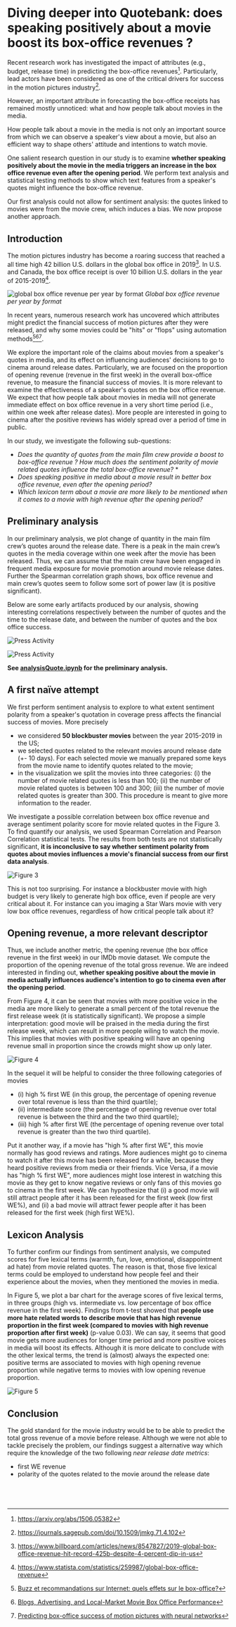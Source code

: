 # Diving deeper into Quotebank: does speaking positively about a movie boost its box-office revenues ?

Recent research work has investigated the impact of attributes (e.g., budget, release time) in predicting the box-office revenues[^Early-Predictions-of-Movie-Success]. Particularly, lead actors have been considered as one of the critical drivers for success in the motion pictures industry[^The-Power-of-Stars].

[^Early-Predictions-of-Movie-Success]: https://arxiv.org/abs/1506.05382
[^The-Power-of-Stars]: https://journals.sagepub.com/doi/10.1509/jmkg.71.4.102

However, an important attribute in forecasting the box-office receipts has remained mostly unnoticed: what and how people talk about movies in the media.

How people talk about a movie in the media is not only an important source from which we can observe a speaker's view about a movie, but also an efficient way to shape others' attitude and intentions to watch movie.

One salient research question in our study is to examine **whether speaking positively about the movie in the media triggers an increase in the box office revenue even after the opening period**. We perform text analysis and statistical testing methods to show which text features from a speaker's quotes might influence the box-office revenue.

Our first analysis could not allow for sentiment analysis: the quotes linked to movies were from the movie crew, which induces a bias. We now propose another approach.

## Introduction

The motion pictures industry has become a roaring success that reached a all time high 42 billion U.S. dollars in the global box office in 2019[^box-office-revenue-2019]. In U.S. and Canada, the box office receipt is over 10 billion U.S. dollars in the year of 2015-2019[^global-box-office-revenue-per-year].

![global box office revenue per year by format](./assets/global-box-office-revenue-per-year.png)
*Global box office revenue per year by format*

[^box-office-revenue-2019]: https://www.billboard.com/articles/news/8547827/2019-global-box-office-revenue-hit-record-425b-despite-4-percent-dip-in-us
[^global-box-office-revenue-per-year]: https://www.statista.com/statistics/259987/global-box-office-revenue

In recent years, numerous research work has uncovered which attributes might predict the financial success of motion pictures after they were released, and why some movies could be "hits" or "flops" using automation methods[^buzz-recommandation-internet][^blogs-advertising-local-market][^predicting-motion-picture].

[^buzz-recommandation-internet]: [Buzz et recommandations sur Internet: quels effets sur le box-office?](https://doi.org/10.1177%2F076737010702200304)
[^blogs-advertising-local-market]: [Blogs, Advertising, and Local-Market Movie Box Office Performance](https://doi.org/10.1287/mnsc.2013.1732)
[^predicting-motion-picture]: [Predicting box-office success of motion pictures with neural networks](https://doi.org/10.1016/j.eswa.2005.07.018)

We explore the important role of the claims about movies from a speaker's quotes in media, and its effect on influencing audiences' decisions to go to cinema around release dates. Particularly, we are focused on the proportion of opening revenue (revenue in the first week) in the overall box-office revenue, to measure the financial success of movies. It is more relevant to examine the effectiveness of a speaker's quotes on the box office revenue. We expect that how people talk about movies in media will not generate immediate effect on box office revenue in a very short time period (i.e., within one week after release dates). More people are interested in going to cinema after the positive reviews has widely spread over a period of time in public.

In our study, we investigate the following sub-questions:

* *Does the quantity of quotes from the main film crew provide a boost to box-office revenue ?* *How much does the sentiment polarity of movie related quotes influence the total box-office revenue?* *
* *Does speaking positive in media about a movie result in better box office revenue, even after the opening period?*
* *Which lexicon term about a movie are more likely to be mentioned when it comes to a movie with high revenue after the opening period?*

## Preliminary analysis 

In our preliminary analysis, we plot change of quantity in the main film crew’s quotes around the release date. There is a peak in the main crew’s quotes in the media coverage within one week after the movie has been released. Thus, we can assume that the main crew have been engaged in frequent media exposure for movie promotion around movie release dates. Further the Spearman correlation graph shows, box office revenue and main crew’s quotes seem to follow some sort of power law (it is positive significant).

Below are some early artifacts produced by our analysis, showing interesting correlations respectively between the number of quotes and the time to the release date, and between the number of quotes and the box office success.

![Press Activity](./assets/quotes_around_release.png)

![Press Activity](./assets/gross_vs_occurrences.png)

**See [analysisQuote.ipynb](./analysis/analysisQuote.ipynb) for the preliminary analysis.**

## A first naïve attempt

We first perform sentiment analysis to explore to what extent sentiment polarity from a speaker's quotation in coverage press affects the financial success of movies. More precisely
- we considered **50 blockbuster movies** between the year 2015-2019 in the US;
- we selected quotes related to the relevant movies around release date (+- 10 days). For each selected movie we manually prepared some keys from the movie name to identify quotes related to the movie;
- in the visualization we split the movies into three categories: (i) the number of movie related quotes is less than 100; (ii) the number of movie related quotes is between 100 and 300; (iii) the number of movie related quotes is greater than 300. This procedure is meant to give more information to the reader.
 
We investigate a possible correlation between box office revenue and average sentiment polarity score for movie related quotes in the Figure 3. To find quantify our analysis, we used Spearman Correlation and Pearson Correlation statistical tests. The results from both tests are not statistically significant, **it is inconclusive to say whether sentiment polarity from quotes about movies influences a movie's financial success from our first data analysis**. 

![Figure 3](assets/polarityAnalysis_totalGross.png "Figure 3")

This is not too surprising. For instance a blockbuster movie with high budget is very likely to generate high box office, even if people are very critical about it. For instance can you imaging a Star Wars movie with very low box office revenues, regardless of how critical people talk about it? 

## Opening revenue, a more relevant descriptor

Thus, we include another metric, the opening revenue (the box office revenue in the first week) in our IMDb movie dataset. We compute the proportion of the opening revenue of the total gross revenue. We are indeed interested in finding out, **whether speaking positive about the movie in media actually influences audience's intention to go to cinema even after the opening period**. 

From Figure 4, it can be seen that movies with more positive voice in the media are more likely to generate a small percent of the total revenue the first release week (it is statistically significant). We propose a simple interpretation: good movie will be praised in the media during the first release week, which can result in more people wiling to watch the movie. This implies that movies with positive speaking will have an opening revenue small in proportion since the crowds might show up only later.

![Figure 4](assets/polarityAnalysis_percentGross.png "Figure 4")

In the sequel it will be helpful to consider the three following categories of movies
- (i) high % first WE (in this group, the percentage of opening revenue over total revenue is less than the third quartile);
- (ii) intermediate score (the percentage of opening revenue over total revenue is between the third and the two third quartile);
- (iii) high % after first WE (the percentage of opening revenue over total revenue is greater than the two third quartile).

Put it another way, if a movie has "high % after first WE", this movie normally has good reviews and ratings. More audiences might go to cinema to watch it after this movie has been released for a while, because they heard positive reviews from media or their friends. Vice Versa, if a movie has "high % first WE", more audiences might lose interest in watching this movie as they get to know negative reviews or only fans of this movies go to cinema in the first week. We can hypothesize that (i) a good movie will still attract people after it has been released for the first week (low first WE%), and (ii) a bad movie will attract fewer people after it has been released for the first week (high first WE%). 
## Lexicon Analysis 

To further confirm our findings from sentiment analysis, we computed scores for five lexical terms (warmth, fun, love, emotional, disappointment ad hate) from movie related quotes. The reason is that, those five lexical terms could be employed to understand how people feel and their experience about the movies, when they mentioned the movies in media. 

In Figure 5, we plot a bar chart for the average scores of five lexical terms, in three groups (high vs. intermediate vs. low percentage of box office revenue in the first week). Findings from t-test showed that **people use more hate related
words to describe movie that has high revenue proportion in the first week (compared to movies with high revenue proportion after first week)** (p-value 0.03). We can say, it seems that good movie gets more audiences for longer time period and more positive voices in media will boost its effects. Although it is more delicate to conclude with the other lexical terms, the trend is (almost) always the expected one: positive terms are associated to movies with high opening revenue proportion while negative terms to movies with low opening revenue proportion.

![Figure 5](assets/sentimentAnalysis.png "Figure 5")

## Conclusion
The gold standard for the movie industry would be to be able to predict the total gross revenue of a movie before release. Although we were not able to tackle precisely the problem, our findings suggest a alternative way which require the knowledge of the two following *near release date metrics*:
- first WE revenue
- polarity of the quotes related to the movie around the release date


```python

```


```python

```


```python

```


```python

```
